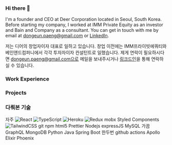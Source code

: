 ### Hi there 👋

I'm a founder and CEO at Deer Corporation located in Seoul, South Korea.
Before starting my company, I worked at IMM Private Equity as an investor and Bain and Company as a consultant.
You can get in touch with me by email at dongeun.paeng@gmail.com or [LinkedIn](https://www.linkedin.com/in/dongeun-paeng-b71a5b149/).

저는 디어의 창업자이자 대표로 일하고 있습니다.
창업 이전에는 IMM프라이빗에쿼티와 베인앤드컴퍼니에서 각각 투자자이자 컨설턴트로 일했습니다.
제게 연락이 필요하시다면 dongeun.paeng@gmail.com으로 메일을 보내주시거나 [링크드인](https://www.linkedin.com/in/dongeun-paeng-b71a5b149/)을 통해 연락하실 수 있습니다.


### Work Experience


### Projects


### 다뤄본 기술

자주
![React](https://img.shields.io/badge/react-%2320232a.svg?style=for-the-badge&logo=react&logoColor=%2361DAFB)
![TypeScript](https://img.shields.io/badge/typescript-%23007ACC.svg?style=for-the-badge&logo=typescript&logoColor=white)
![Heroku](https://img.shields.io/badge/heroku-%23430098.svg?style=for-the-badge&logo=heroku&logoColor=white)
![Redux](https://img.shields.io/badge/redux-%23593d88.svg?style=for-the-badge&logo=redux&logoColor=white)
mobx
Styled Components
![TailwindCSS](https://img.shields.io/badge/tailwindcss-%2338B2AC.svg?style=for-the-badge&logo=tailwind-css&logoColor=white)
git
npm
html5
Prettier
Nodejs
expressJS
MySQL
가끔
GraphQL
MongoDB
Python
Java
Spring Boot
한두번
github actions
Apollo
Elixir
Phoenix
